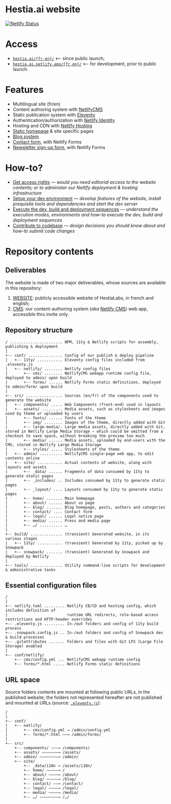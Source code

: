 # Hestia.ai website
[![Netlify Status](https://api.netlify.com/api/v1/badges/1c3c088e-c11b-4854-beac-8cc41617ac0f/deploy-status)](https://app.netlify.com/sites/hestia-hai/deploys) 

# Access

* [`hestia.ai/{fr,en}/`](https://hestia.ai/en/) ⟵ since public launch;
* [`hestia.ai.netlify.app/{fr,en}/`](https://hestia.ai.netlify.app/en/) ⟵ for development, prior to public launch.

# Features

- Multilingual site (fr/en)
- Content authoring system with [NetlifyCMS](https://netlifycms.org)
- Static publication system with [Eleventy](https://11ty.dev)
- Authentication/authorization with [Netlify Identity](https://app.netlify.com/sites/hestialabs/identity)
- Hosting and CDN with [Netlify Hosting](https://app.netlify.com/sites/hestialabs/overview)
- [Static homepage](https://hestia.ai/en/) & site specific pages
- [Blog system](https://hestia.ai/en/blog/)
- [Contact form](https://hestia.ai/en/about/#contact), with Netlify Forms
- [Newsletter sign-up form](https://hestia.ai/en/#newsletter), with Netlify Forms

# How-to?

* [Get access rights](https://github.com/hestiaAI/website.docs/tree/main/website-access-rights) — _would you need _editorial access_ to the website contents; or to _administer_ our Netlify deployment & hosting infrastructure_
* [Setup your dev environment](https://github.com/hestiaAI/website.docs/tree/main/website-dev-setup) — _develop features of the website, install prequisite tools and dependencies and start the dev server_
* [Execute the dev, build and deployment sequences](https://github.com/hestiaAI/website.docs/tree/main/website-execution) — _understand the execution modes, environments and how-to execute the dev, build and deployment sequences_
* [Contribute to codebase](https://github.com/hestiaAI/website.docs/tree/main/website-contrib) — _design decisions you should know about and how-to submit code changes_

# Repository contents

## Deliverables

The website is made of two major deliverables, whose sources are available in this repository:

1. [WEBSITE](https://hestia.ai.netlify.app): publicly accessible website of HestiaLabs, in french and english;
2. [CMS](https://hestia.ai.netlify.app/admin/): our content-authoring system (_aka_ [Netlify CMS](https://www.netlifycms.org)) web app, accessible thru invite only.

## Repository structure

```ascii
/ ....................... NPM, 11ty & Netlify scripts for assembly, publishing & deployment
|
+-- conf/ ............... Config of our publish & deploy pipeline
|   +-- 11ty/ ........... Eleventy config files included from .eleventy.js
|   +-- netlify/ ........ Netlify config files
|       +-- cms/ ........ NetlifyCMS webapp runtime config file, deployed to admin/ upon build
|       +-- forms/ ...... Netlify Forms static definitions, deployed to admin/form/ upon build
|
+-- src/ ................ Sources (en/fr) of the components used to generate the website
|   +-- components/ ..... Web Components (front-end) used in layouts
|   +-- assets/ ......... Media assets, such as stylesheets and images used by theme or uploaded by users
|       +-- fonts/ ...... Fonts of the theme
|       +-- img/ ........ Images of the theme, directly added with Git
|       +-- large-media/. Large media assets, directly added with Git, stored in Netlify Large Media Storage — which could be omitted from a checkout to save space, without breaking the preview too much
|       +-- media/ ...... Media assets, uploaded by end-users with the CMS, stored in Netlify Large Media Storage
|       +-- styles/ ..... Stylesheets of the theme
|   +-- admin/ .......... NetlifyCMS single-page web app, to edit contents online
|   +-- site/ ........... Actual contents of website, along with layouts and assets
|       +-- _data/ ...... Fragments of data consumed by 11ty to generate static pages
|       +-- _includes/ .. Includes consumed by 11ty to generate static pages
|       +-- _layout/ .... Layouts consumed by 11ty to generate static pages
|       +-- home/ ....... Main homepage
|       +-- about/ ...... About us page
|       +-- blog/ ....... Blog homepage, posts, authors and categories
|       +-- contact/ .... Contact form
|       +-- legal/ ...... Legal notice page
|       +-- media/ ...... Press and media page
|       +-- …/ .......... …
|
+-- build/ .............. (transient) Generated website, in its various stages
|   +-- 11ty/ ........... (transient) Generated by 11ty, picked up by Snowpack
|   +-- snowpack/ ....... (transient) Generated by Snowpack and deployed by Netlify
|
+-- tools/ .............. Utility command-line scripts for development & administrative tasks
```

## Essential configuration files

```ascii
/ 
|
+-- netlify.toml ......... Netlify CB/CD and hosting config, which includes definition of
|                          runtime URL redirects, role-based access restrictions and HTTP-header overrides
+-- .eleventy.js ......... In-/out folders and config of 11ty build process
+-- .snowpack.config.js .. In-/out folders and config of Snowpack dev & build processes
+-- .gitattributes ....... Folders and files with Git LFS (Large File Storage) enabled
|
+-- conf/netlify/
    +-- cms/config.yml ... NetlifyCMS webapp runtime config
    +-- forms/*.html ..... Netlify Forms static definitions
```

## URL space

Source folders contents are mounted at following public URLs, in the published website; the folders not represented hereafter are not published and mounted at URLs (source: [`.eleventy.js`](.eleventy.js)):

```ascii
/
|
+-- conf/
|   +-- netlify/
|       +-- cms/config.yml ⟶ /admin/config.yml
|       +-- forms/*.html ——⟶ /admin/forms/
|
+-- src/
    +-- components/ ———⟶ /components/
    +-- assets/ ———————⟶ /assets/
    +-- admin/ ————————⟶ /admin/
    +-- site/
        +-- _data/i18n ⟶ /assets/i18n/
        +-- home/ —————⟶ /
        +-- about/ ————⟶ /about/
        +-- blog/ —————⟶ /blog/
        +-- contact/ ——⟶ /contact/
        +-- legal/ ————⟶ /legal/
        +-- media/ ————⟶ /media/
        +-- …/ ————————⟶ /…/
```
